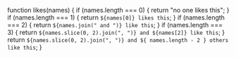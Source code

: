 function likes(names) {
  if (names.length === 0) {
    return "no one likes this";
  }
  if (names.length === 1) {
    return `${names[0]} likes this`;
  }
  if (names.length === 2) {
    return `${names.join(" and ")} like this`;
  }
  if (names.length === 3) {
    return `${names.slice(0, 2).join(", ")} and ${names[2]} like this`;
  }
  return `${names.slice(0, 2).join(", ")} and ${
    names.length - 2
  } others like this`;
}
